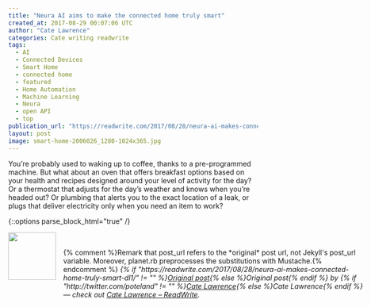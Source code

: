 ```yaml
---
title: "Neura AI aims to make the connected home truly smart"
created_at: 2017-08-29 00:07:06 UTC
author: "Cate Lawrence"
categories: Cate writing readwrite
tags: 
  - AI
  - Connected Devices
  - Smart Home
  - connected home
  - featured
  - Home Automation
  - Machine Learning
  - Neura
  - open API
  - top
publication_url: "https://readwrite.com/2017/08/28/neura-ai-makes-connected-home-truly-smart-dl1/"
layout: post
image: smart-home-2006026_1280-1024x365.jpg
---
```

You’re probably used to waking up to coffee, thanks to a pre-programmed machine. But what about an oven that offers breakfast options based on your health and recipes designed around your level of activity for the day? Or a thermostat that adjusts for the day’s weather and knows when you’re headed out? Or plumbing that alerts you to the exact location of a leak, or plugs that deliver electricity only when you need an item to work?


{::options parse_block_html="true" /}
<div class="author">
   <img src="http://www.rss-specifications.com/rss-spec-rss.gif" style="width: 96px; height: 96;">
   <span style="position: absolute; padding: 32px 15px;">{% comment %}Remark that post_url refers to the *original* post url, not Jekyll's post_url variable. Moreover, planet.rb preprocesses the substitutions with Mustache.{% endcomment %}
      <i>{% if "https://readwrite.com/2017/08/28/neura-ai-makes-connected-home-truly-smart-dl1/" != "" %}<a href="https://readwrite.com/2017/08/28/neura-ai-makes-connected-home-truly-smart-dl1/">Original post</a>{% else %}Original post{% endif %} by {% if "http://twitter.com/poteland" != "" %}<a href="http://twitter.com/poteland">Cate Lawrence</a>{% else %}Cate Lawrence{% endif %} &mdash; check out <a href="https://readwrite.com">Cate Lawrence – ReadWrite</a>.</i>
  </span>
</div>
